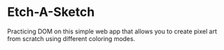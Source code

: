# Etch-A-Sketch

Practicing DOM on this simple web app that allows you to create pixel art from scratch using different coloring modes.
